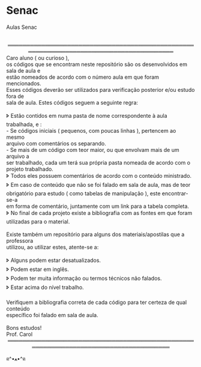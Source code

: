 # Senac
Aulas Senac

<div align="center"><br>
═════════════════════════════════════════════════════════════════════════════════════════  <br>
<div align="left">
    Caro aluno ( ou curioso ),                                                             <br>
    os códigos que se encontram neste repositório são os desenvolvidos em sala de aula e   <br>
    estão nomeados de acordo com o número aula em que foram mencionados.                   <br>
    Esses códigos deverão ser utilizados para verificação posterior e/ou estudo fora de    <br>
    sala de aula. Estes códigos seguem a seguinte regra:                                   <br>
                                                                                           <br>
       🢖 Estão contidos em numa pasta de nome correspondente à aula trabalhada, e :        <br>
           - Se códigos iniciais ( pequenos, com poucas linhas ), pertencem ao mesmo       <br>
             arquivo com comentários os separando.                                         <br>
           - Se mais de um código com teor maior, ou que envolvam mais de um arquivo a     <br>
             ser trabalhado, cada um terá sua própria pasta nomeada de acordo com o        <br>
              projeto trabalhado.                                                          <br>
       🢖 Todos eles possuem comentários de acordo com o conteúdo ministrado.               <br>
       🢖 Em caso de conteúdo que não se foi falado em sala de aula, mas de teor            <br>
         obrigatório para estudo ( como tabelas de manipulação ), este encontrar-se-a      <br>
         em forma de comentário, juntamente com um link para a tabela completa.            <br>
       🢖 No final de cada projeto existe a bibliografia com as fontes em que foram         <br>
         utilizadas para o material.                                                       <br>
                                                                                           <br>
    Existe também um repositório para alguns dos materiais/apostilas que a professora      <br>
    utilizou, ao utilizar estes, atente-se a:                                              <br>
                                                                                           <br>
       🢖 Alguns podem estar desatualizados.                                                <br>
       🢖 Podem estar em inglês.                                                            <br>
       🢖 Podem ter muita informação ou termos técnicos não falados.                        <br>
       🢖 Estar acima do nível trabalho.                                                    <br>
                                                                                           <br>
    Verifiquem a bibliografia correta de cada código para ter certeza de qual conteúdo     <br>
    específico foi falado em sala de aula.                                                 <br>
                                                                                           <br>
    Bons estudos!                                                                          <br>
    Prof. Carol                                                                            <br>
</div>
═══════════════════════════════════════════════════════════════════════════════════════    <br>
</div>












ฅ^•ﻌ•^ฅ

